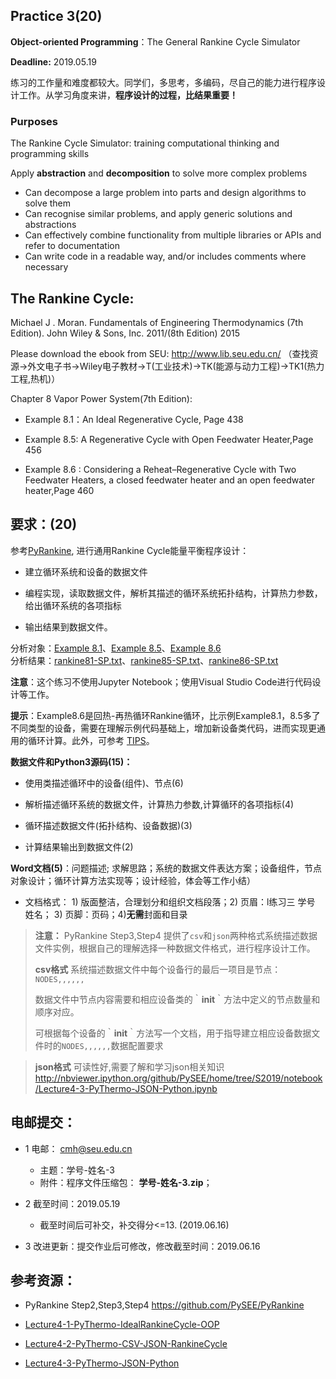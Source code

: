 ## Practice 3(20)

**Object-oriented Programming**：The General Rankine Cycle Simulator 

**Deadline:**  2019.05.19

练习的工作量和难度都较大。同学们，多思考，多编码，尽自己的能力进行程序设计工作。从学习角度来讲，**程序设计的过程，比结果重要！**

### Purposes

The Rankine Cycle Simulator: training computational thinking and  programming skills 

Apply **abstraction** and **decomposition** to solve more complex problems

* Can decompose a large problem into parts and design algorithms to solve them
* Can recognise similar problems, and apply generic solutions and abstractions
* Can effectively combine functionality from multiple libraries or APIs and refer to documentation
* Can write code in a readable way, and/or includes comments where necessary

## The Rankine Cycle: 

Michael J . Moran. Fundamentals of Engineering Thermodynamics (7th Edition).  John Wiley & Sons, Inc. 2011/(8th Edition) 2015

  Please download the ebook from SEU: http://www.lib.seu.edu.cn/ （查找资源->外文电子书->Wiley电子教材->T(工业技术)->TK(能源与动力工程)->TK1(热力工程,热机)）

Chapter 8 Vapor Power System(7th Edition): 

* Example 8.1：An Ideal Regenerative Cycle, Page 438

* Example 8.5: A Regenerative Cycle with Open Feedwater Heater,Page 456

* Example 8.6 : Considering a Reheat–Regenerative Cycle with Two Feedwater Heaters, a closed feedwater heater and an open feedwater heater,Page 460

## 要求：(20)

参考[PyRankine](https://github.com/PySEE/PyRankine), 进行通用Rankine Cycle能量平衡程序设计：

* 建立循环系统和设备的数据文件

* 编程实现，读取数据文件，解析其描述的循环系统拓扑结构，计算热力参数，给出循环系统的各项指标

* 输出结果到数据文件。

分析对象：[Example 8.1](./rankine81.md)、[Example 8.5](./rankine85.md)、[Example 8.6](./rankine86.md)  
分析结果：[rankine81-SP.txt](./rankine81-SP.txt)、[rankine85-SP.txt](./rankine85-SP.txt)、[rankine86-SP.txt](./rankine86-SP.txt)

**注意**：这个练习不使用Jupyter Notebook；使用Visual Studio Code进行代码设计等工作。

**提示**：Example8.6是回热-再热循环Rankine循环，比示例Example8.1，8.5多了不同类型的设备，需要在理解示例代码基础上，增加新设备类代码，进而实现更通用的循环计算。此外，可参考 [TIPS](./tips.md)。


     
**数据文件和Python3源码(15)：**

   * 使用类描述循环中的设备(组件)、节点(6)
   
   * 解析描述循环系统的数据文件，计算热力参数,计算循环的各项指标(4)

   * 循环描述数据文件(拓扑结构、设备数据)(3)

   * 计算结果输出到数据文件(2)
  
**Word文档(5)**：问题描述; 求解思路；系统的数据文件表达方案；设备组件，节点对象设计；循环计算方法实现等；设计经验，体会等工作小结）

   * 文档格式： 1) 版面整洁，合理划分和组织文档段落；2) 页眉：l练习三 学号 姓名； 3) 页脚：页码；4)**无需**封面和目录

 >**注意：** PyRankine Step3,Step4 提供了`csv`和`json`两种格式系统描述数据文件实例，根据自己的理解选择一种数据文件格式，进行程序设计工作。
 >
 > **csv格式** 系统描述数据文件中每个设备行的最后一项目是节点：　`NODES,,,,,,`
 >
 > 数据文件中节点内容需要和相应设备类的｀__init__｀方法中定义的节点数量和顺序对应。
 > 
 > 可根据每个设备的｀__init__｀方法写一个文档，用于指导建立相应设备数据文件时的`NODES,,,,,,`数据配置要求  

> **json格式** 可读性好,需要了解和学习json相关知识 http://nbviewer.ipython.org/github/PySEE/home/tree/S2019/notebook/Lecture4-3-PyThermo-JSON-Python.ipynb
      
## 电邮提交：

* 1 电邮： cmh@seu.edu.cn
   * 主题：学号-姓名-3
   * 附件：程序文件压缩包： **学号-姓名-3.zip**；

* 2 截至时间：2019.05.19
   * 截至时间后可补交，补交得分<=13. (2019.06.16)

* 3 改进更新：提交作业后可修改，修改截至时间：2019.06.16

## 参考资源：

*  PyRankine Step2,Step3,Step4 https://github.com/PySEE/PyRankine 

*  [Lecture4-1-PyThermo-IdealRankineCycle-OOP](http://nbviewer.ipython.org/github/PySEE/home/tree/S2019/notebook/Lecture4-1-PyThermo-IdealRankineCycle-OOP.ipynb)

*  [Lecture4-2-PyThermo-CSV-JSON-RankineCycle](http://nbviewer.ipython.org/github/PySEE/home/tree/S2019/notebook/Lecture4-2-PyThermo-CSV-JSON-RankineCycle.ipynb)

*  [Lecture4-3-PyThermo-JSON-Python](http://nbviewer.ipython.org/github/PySEE/home/tree/S2019/notebook/Lecture4-2-PyThermo-JSON-Python.ipynb)